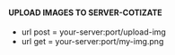 #### UPLOAD IMAGES TO SERVER-COTIZATE
- url post = your-server:port/upload-img
- url get = your-server:port/my-img.png

